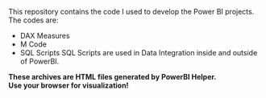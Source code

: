 This repository contains the code I used to develop the Power BI projects. The codes are:  
* DAX Measures
* M Code
* SQL Scripts
SQL Scripts are used in Data Integration inside and outside of PowerBI.  

**These archives are HTML files generated by PowerBI Helper.  
Use your browser for visualization!**
